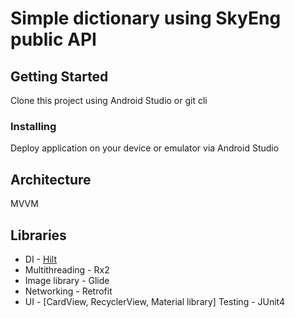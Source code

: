 # Simple dictionary using SkyEng public API

## Getting Started

Clone this project using Android Studio or git cli

### Installing
Deploy application on your device or emulator via Android Studio

## Architecture
MVVM

## Libraries
- DI - [Hilt](https://developer.android.com/training/dependency-injection/hilt-android)
- Multithreading - Rx2
- Image library - Glide
- Networking - Retrofit
- UI - [CardView, RecyclerView, Material library]
Testing - JUnit4

